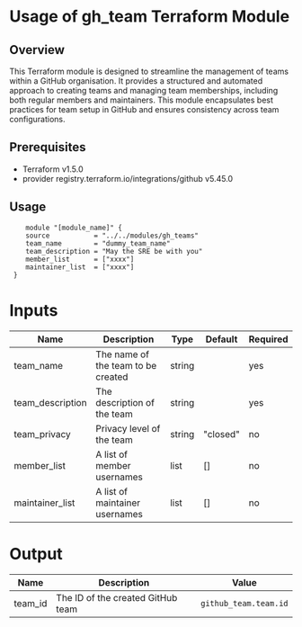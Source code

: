 # Usage of gh_team Terraform Module

## Overview
This Terraform module is designed to streamline the management of teams within a GitHub organisation. It provides a structured and automated approach to creating teams and managing team memberships, including both regular members and maintainers. This module encapsulates best practices for team setup in GitHub and ensures consistency across team configurations.

## Prerequisites
- Terraform v1.5.0
- provider registry.terraform.io/integrations/github v5.45.0

## Usage
```hcl
    module "[module_name]" {
    source           = "../../modules/gh_teams"
    team_name        = "dummy_team_name"
    team_description = "May the SRE be with you"
    member_list      = ["xxxx"]
    maintainer_list  = ["xxxx"]
 }
 ```

 # Inputs

| Name             | Description                          | Type     | Default     | Required |
|------------------|--------------------------------------|----------|-------------|----------|
| team_name        | The name of the team to be created   | string   |             | yes      |
| team_description | The description of the team          | string   |             | yes      |
| team_privacy     | Privacy level of the team            | string   | "closed"    | no       |
| member_list      | A list of member usernames           | list     | []          | no       |
| maintainer_list  | A list of maintainer usernames       | list     | []          | no       |
   
# Output

| Name    | Description                        | Value                |
|---------|------------------------------------|----------------------|
| team_id | The ID of the created GitHub team  | `github_team.team.id`|
